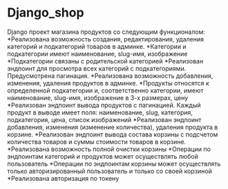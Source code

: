 # Django_shop

Django проект магазина продуктов со следующим функционалом:
*Реализована возможность создания, редактирования, удаления категорий и подкатегорий товаров в админке.
*Категории и подкатегории имеют наименование, slug-имя, изображение
*Подкатегории связаны с родительской категорией
*Реализован эндпоинт для просмотра всех категорий с подкатегориями. Предусмотрена пагинация.
*Реализована возможность добавления, изменения, удаления продуктов в админке.
*Продукты относятся к определенной подкатегории и, соответственно категории, имеют наименование, slug-имя, изображение в 3-х размерах, цену
*Реализован эндпоинт вывода продуктов с пагинацией. Каждый продукт в выводе имеет поля: наименование, slug, категория, подкатегория, цена, список изображений
*Реализован эндпоинт добавления, изменения (изменение количества), удаления продукта в корзине.
*Реализован эндпоинт вывода состава корзины с подсчетом количества товаров и суммы стоимости товаров в корзине.
*Реализована возможность полной очистки корзины
*Операции по эндпоинтам категорий и продуктов может осуществлять любой пользователь
*Операции по эндпоинтам корзины может осуществлять только авторизированный пользователь и только со своей корзиной
*Реализована авторизация по токену

